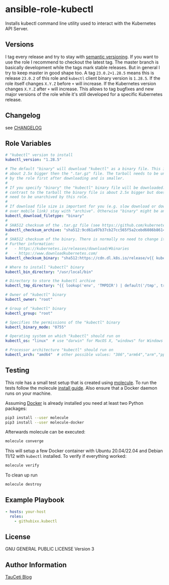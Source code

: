 ansible-role-kubectl
====================

Installs kubectl command line utility used to interact with the Kubernetes API Server.

Versions
--------

I tag every release and try to stay with [semantic versioning](http://semver.org). If you want to use the role I recommend to checkout the latest tag. The master branch is basically development while the tags mark stable releases. But in general I try to keep master in good shape too. A tag `23.0.2+1.28.5` means this is release `23.0.2` of this role and `kubectl` client binary version is `1.28.5`. If the role itself changes `X.Y.Z` before `+` will increase. If the Kubernetes version changes `X.Y.Z` after `+` will increase. This allows to tag bugfixes and new major versions of the role while it's still developed for a specific Kubernetes release.

Changelog
---------

see [CHANGELOG](https://github.com/githubixx/ansible-role-kubectl/blob/master/CHANGELOG.md)

Role Variables
--------------

```yaml
# "kubectl" version to install
kubectl_version: "1.28.5"

# The default "binary" will download "kubectl" as a binary file. This is
# about 2.5x bigger then the ".tar.gz" file. The tarball needs to be unarchived
# by the role first after downloading and is smaller.
#
# If you specify "binary" the "kubectl" binary file will be downloaded. In
# contrast to the tarball the binary file is about 2.5x bigger but doesn't
# need to be unarchived by this role.
#
# If download file size is important for you (e.g. slow download or download
# over mobile link) stay with "archive". Otherwise "binary" might be an option.
kubectl_download_filetype: "binary"
#
# SHA512 checksum of the .tar.gz file (see https://github.com/kubernetes/kubernetes/blob/master/CHANGELOG/CHANGELOG-1.28.md#client-binaries)
kubectl_checksum_archive: "sha512:9cd61a97b37cb27cc565f5a2cebd6086b86148c5759eb0e6a0c03e7be4b701bec407c46a65633c51a00a7aa74733c2fdd082b9da3382d38525e2e5b8dbb11b77"
#
# SHA512 checksum of the binary. There is normally no need to change it.
# Further information:
#   - https://kubernetes.io/releases/download/#binaries
#   - https://www.downloadkubernetes.com/
kubectl_checksum_binary: "sha512:https://cdn.dl.k8s.io/release/v{{ kubectl_version }}/bin/{{ kubectl_os }}/{{ kubectl_arch }}/kubectl.sha512"

# Where to install "kubectl" binary
kubectl_bin_directory: "/usr/local/bin"

# Directory to store the kubectl archive
kubectl_tmp_directory: "{{ lookup('env', 'TMPDIR') | default('/tmp', true) }}"

# Owner of "kubectl" binary
kubectl_owner: "root"

# Group of "kubectl" binary
kubectl_group: "root"

# Specifies the permissions of the "kubectl" binary
kubectl_binary_mode: "0755"

# Operating system on which "kubectl" should run on
kubectl_os: "linux"  # use "darwin" for MacOS X, "windows" for Windows

# Processor architecture "kubectl" should run on
kubectl_arch: "amd64"  # other possible values: "386","arm64","arm","ppc64le","s390x"
```

Testing
-------

This role has a small test setup that is created using [molecule](https://github.com/ansible-community/molecule). To run the tests follow the molecule [install guide](https://molecule.readthedocs.io/en/latest/installation.html). Also ensure that a Docker daemon runs on your machine.

Assuming [Docker](https://www.docker.io) is already installed you need at least two Python packages:

```bash
pip3 install --user molecule
pip3 install --user molecule-docker
```

Afterwards molecule can be executed:

```bash
molecule converge
```

This will setup a few Docker container with Ubuntu 20.04/22.04 and Debian 11/12 with `kubectl` installed. To verify if everything worked:

```bash
molecule verify
```

To clean up run

```bash
molecule destroy
```

Example Playbook
----------------

```yaml
- hosts: your-host
  roles:
    - githubixx.kubectl
```

License
-------

GNU GENERAL PUBLIC LICENSE Version 3

Author Information
------------------

[TauCeti Blog](http://www.tauceti.blog)
